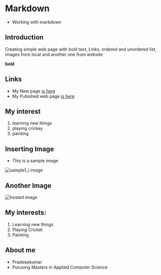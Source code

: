 # Markdown
- Working with markdown

## Introduction
Creating simple web page with bold text, Links, ordered and unordered list, images from local and another one from website


**bold**

## Links

- My New page [is here](https://github.com/pradeepkumartheegala/Test "github")
- My Pubished web page [is here](https://pradeepkumartheegala.github.io/Test/ "Source")

## My interest
1. learning new things
1. playing crickey
1. painting

## Inserting Image
- This is a sample image

![sample1_l image](https://github.com/pradeepkumartheegala/Test/raw/master/sample1_l.jpg "Nature")

## Another Image
![hosted image](https://simple.wikipedia.org/wiki/Nature#/media/File:Galunggung.jpg "Galunggung image")

## My interests:
1. Learning new things
1. Playing Cricket
1. Painting

## About me
- Pradeepkumar
- Purusing Masters in Applied Computer Science



